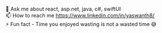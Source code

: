 💬 Ask me about react, asp.net, java, c#, swiftUI<br>📫 How to reach me https://www.linkedin.com/in/yaswanth8/<br>⚡ Fun fact - Time you enjoyed wasting is not a wasted time 😅

<!-- Proudly created with GPRM ( https://gprm.itsvg.in ) -->
